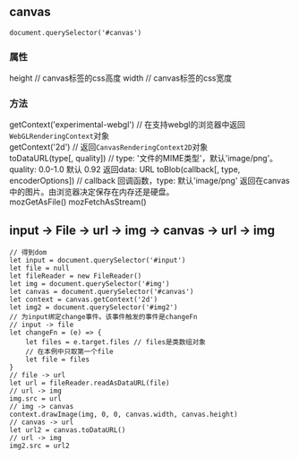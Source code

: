 ## canvas

`document.querySelector('#canvas')`

### 属性

height // canvas标签的css高度
width // canvas标签的css宽度

### 方法

getContext('experimental-webgl') // 在支持webgl的浏览器中返回`WebGLRenderingContext`对象  
getContext('2d') // 返回`CanvasRenderingContext2D`对象  
toDataURL(type[, quality]) // type: '文件的MIME类型'，默认'image/png'。quality: 0.0-1.0 默认 0.92 返回data: URL
toBlob(callback[, type, encoderOptions]) // callback 回调函数，type: 默认'image/png' 返回在canvas中的图片。由浏览器决定保存在内存还是硬盘。  
mozGetAsFile()
mozFetchAsStream()

## input -> File -> url -> img -> canvas -> url -> img

    // 得到dom
    let input = document.querySelector('#input')
    let file = null
    let fileReader = new FileReader()
    let img = document.querySelector('#img')
    let canvas = document.querySelector('#canvas')
    let context = canvas.getContext('2d')
    let img2 = document.querySelector('#img2')
    // 为input绑定change事件。该事件触发的事件是changeFn
    // input -> file
    let changeFn = (e) => {
        let files = e.target.files // files是类数组对象
        // 在本例中只取第一个file
        let file = files
    }
    // file -> url
    let url = fileReader.readAsDataURL(file)
    // url -> img
    img.src = url
    // img -> canvas
    context.drawImage(img, 0, 0, canvas.width, canvas.height)
    // canvas -> url
    let url2 = canvas.toDataURL()
    // url -> img
    img2.src = url2
